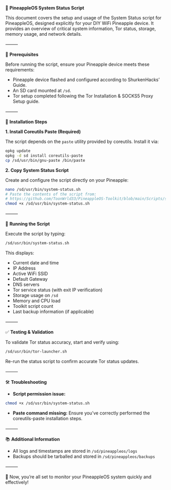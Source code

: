 📡 **PineappleOS System Status Script**

This document covers the setup and usage of the System Status script for PineappleOS, designed explicitly for your DIY WiFi Pineapple device. It provides an overview of critical system information, Tor status, storage, memory usage, and network details.

⸻

📌 **Prerequisites**

Before running the script, ensure your Pineapple device meets these requirements:

* Pineapple device flashed and configured according to ShurkenHacks’ Guide.
* An SD card mounted at `/sd`.
* Tor setup completed following the Tor Installation & SOCKS5 Proxy Setup guide.

⸻

🔧 **Installation Steps**

**1. Install Coreutils Paste (Required)**

The script depends on the `paste` utility provided by coreutils. Install it via:

```bash
opkg update
opkg -d sd install coreutils-paste
cp /sd/usr/bin/gnu-paste /bin/paste
```

**2. Copy System Status Script**

Create and configure the script directly on your Pineapple:

```bash
nano /sd/usr/bin/system-status.sh
# Paste the contents of the script from:
# https://github.com/ToonWrld33/PineappleOS-Toolkit/blob/main/Scripts/system-status.sh
chmod +x /sd/usr/bin/system-status.sh
```

⸻

🚀 **Running the Script**

Execute the script by typing:

```bash
/sd/usr/bin/system-status.sh
```

This displays:

* Current date and time
* IP Address
* Active WiFi SSID
* Default Gateway
* DNS servers
* Tor service status (with exit IP verification)
* Storage usage on `/sd`
* Memory and CPU load
* Toolkit script count
* Last backup information (if applicable)

⸻

✅ **Testing & Validation**

To validate Tor status accuracy, start and verify using:

```bash
/sd/usr/bin/tor-launcher.sh
```

Re-run the status script to confirm accurate Tor status updates.

⸻

🛠 **Troubleshooting**

* **Script permission issue:**

```bash
chmod +x /sd/usr/bin/system-status.sh
```

* **Paste command missing:**
  Ensure you’ve correctly performed the coreutils-paste installation steps.

⸻

📚 **Additional Information**

* All logs and timestamps are stored in `/sd/pineappleos/logs`
* Backups should be tarballed and stored in `/sd/pineappleos/backups`

⸻

🎯 Now, you’re all set to monitor your PineappleOS system quickly and effectively!
